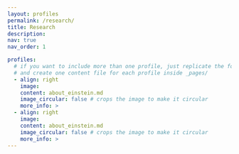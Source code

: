 ```yaml
---
layout: profiles
permalink: /research/
title: Research
description: 
nav: true
nav_order: 1

profiles:
  # if you want to include more than one profile, just replicate the following block
  # and create one content file for each profile inside _pages/
  - align: right
    image: 
    content: about_einstein.md
    image_circular: false # crops the image to make it circular
    more_info: >
  - align: right
    image: 
    content: about_einstein.md
    image_circular: false # crops the image to make it circular
    more_info: >
---
```



